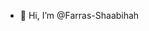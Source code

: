 - 👋 Hi, I’m @Farras-Shaabihah
<!---
Farras-Shaabihah/Farras-Shaabihah is a ✨ special ✨ repository because its `README.md` (this file) appears on your GitHub profile.
You can click the Preview link to take a look at your changes.
--->
